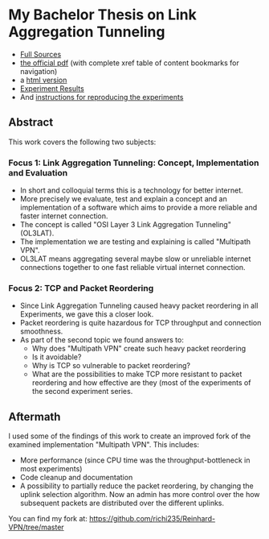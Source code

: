 # My Bachelor Thesis on Link Aggregation Tunneling
 * [Full Sources](main_thesis.tm)
 * [the official pdf](https://github.com/richi235/bachelor-thesis-link-aggregation-tunneling/raw/master/main_thesis.pdf) (with complete xref table of content bookmarks for navigation)
 * a [html version](https://richi235.github.io/bachelor-thesis-link-aggregation-tunneling/)
 * [Experiment Results](Anhang_CD_Daten/Experimente)
 * And [instructions for reproducing the experiments](Anhang_CD_Daten/Experimente)


## Abstract

This work covers the following two subjects:

### Focus 1: Link Aggregation Tunneling: Concept, Implementation and Evaluation

 * In short and colloquial terms this is a technology for better internet.
 * More precisely we evaluate, test and explain a concept and an implementation of a software which aims to provide a more reliable and faster internet connection. 
 * The concept is called "OSI Layer 3 Link Aggregation Tunneling" (OL3LAT).
 * The implementation we are testing and explaining is called "Multipath VPN". 
 * OL3LAT means aggregating several maybe slow or unreliable internet connections together to one fast reliable virtual internet connection.

### Focus 2: TCP and Packet Reordering

 * Since Link Aggregation Tunneling caused heavy packet reordering in all Experiments, we gave this a closer look.
 * Packet reordering is quite hazardous for TCP throughput and connection smoothness. 
 * As part of the second topic we found answers to:
   * Why does "Multipath VPN" create such heavy packet reordering
   * Is it avoidable?
   * Why is TCP so vulnerable to packet reordering?
   * What are the possibilities to make TCP more resistant to packet reordering and how effective are they (most of the experiments of the second experiment series.


## Aftermath

I used some of the findings of this work to create an improved fork of the examined implementation "Multipath VPN".
This includes:
 * More performance (since CPU time was the throughput-bottleneck in most experiments)
 * Code cleanup and documentation
 * A possibility to partially reduce the packet reordering, by changing the uplink selection algorithm. Now an admin has more control over the how subsequent packets are distributed over the different uplinks.
   

You can find my fork at: https://github.com/richi235/Reinhard-VPN/tree/master
